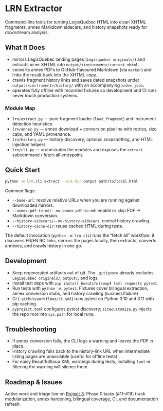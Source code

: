 # LRN Extractor

Command-line tools for turning LegisQuébec HTML into clean XHTML fragments, annex Markdown sidecars, and history snapshots ready for downstream analysis.

## What It Does
- mirrors LegisQuébec landing pages (`Legisquebec originals/`) and extracts inner XHTML into `output/<instrument>/current.xhtml`.
- converts annex PDFs to GitHub-flavoured Markdown (via `marker`) and links the result back into the XHTML copy.
- crawls fragment history links and saves dated snapshots under `output/<instrument>/history/` with an accompanying `index.json`.
- operates fully offline with recorded fixtures so development and CI runs never touch production systems.

### Module Map
- `lrn/extract.py` — pure fragment loader (`load_fragment`) and instrument detection heuristics.
- `lrn/annex.py` — annex download + conversion pipeline with retries, size caps, and YAML provenance.
- `lrn/history.py` — history discovery, optional snapshotting, and HTML injection helpers.
- `lrn/cli.py` — orchestrates the modules and exposes the `extract` subcommand / fetch-all entrypoint.

## Quick Start
```bash
python -m lrn.cli extract --out-dir output path/to/local.html
```
Common flags:
- `--base-url`: resolve relative URLs when you are running against downloaded mirrors.
- `--annex-pdf-to-md/--no-annex-pdf-to-md`: enable or skip PDF → Markdown conversion.
- `--history-sidecars/--no-history-sidecars`: control history crawling.
- `--history-cache-dir`: reuse cached HTML during tests.

The default invocation (`python -m lrn.cli`) runs the “fetch all” workflow: it discovers FR/EN RC links, mirrors the pages locally, then extracts, converts annexes, and crawls history in one go.

## Development
- Keep regenerated artifacts out of git. The `.gitignore` already excludes `Legisquebec originals/`, `output/`, and logs.
- Install test deps with `pip install beautifulsoup4 lxml requests pytest`.
- Run tests with `python -m pytest`. Fixtures cover bilingual extraction, annex conversion stubs, and history crawling (success/failure).
- CI (`.github/workflows/ci.yml`) runs pytest on Python 3.10 and 3.11 with pip caching.
- `pyproject.toml` configures pytest discovery; `sitecustomize.py` injects the repo root into `sys.path` for local runs.

## Troubleshooting
- If annex conversion fails, the CLI logs a warning and leaves the PDF in place.
- History crawling falls back to the history-link URL when intermediate listing pages are unavailable (useful for offline tests).
- For noisy BeautifulSoup XML warnings during tests, installing `lxml` or filtering the warning will silence them.

## Roadmap & Issues
Active work and triage live on [Project 3](https://github.com/users/g0udurix/projects/3). Phase 0 tasks (#11–#19) track modularization, annex hardening, bilingual coverage, CI, and documentation refresh.

